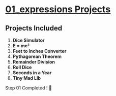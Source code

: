 # **[01_expressions Projects](https://colab.research.google.com/drive/1vTYe_7sUFWOonv6kTQnq8q53fCBfgpg-?usp=sharing)**


## **Projects Included**
1. **Dice Simulator** 
2. **E = mc²** 
3. **Feet to Inches Converter**
4. **Pythagorean Theorem**   
5. **Remainder Division** 
6. **Roll Dice** 
7. **Seconds in a Year** 
8. **Tiny Mad Lib**


Step 01 Completed ! 🚀
